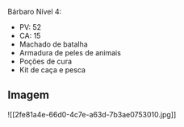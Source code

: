 Bárbaro Nível 4:

-   PV: 52
-   CA: 15
-   Machado de batalha
-   Armadura de peles de animais
-   Poções de cura
-   Kit de caça e pesca

## Imagem

![[2fe81a4e-66d0-4c7e-a63d-7b3ae0753010.jpg]]
